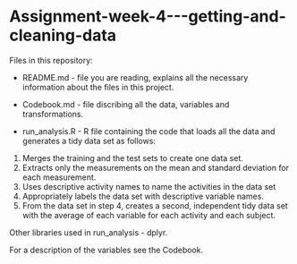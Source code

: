 
# Assignment-week-4---getting-and-cleaning-data

 Files in this repository:

 - README.md - file you are reading, explains all the necessary information about the files in this project.

 - Codebook.md - file discribing all the data, variables and transformations.

 - run_analysis.R - R file containing the code that loads all the data and generates a tidy data set as follows:

 1. Merges the training and the test sets to create one data set.
 2. Extracts only the measurements on the mean and standard deviation for each measurement.
 3. Uses descriptive activity names to name the activities in the data set
 4. Appropriately labels the data set with descriptive variable names.
 5. From the data set in step 4, creates a second, independent tidy data set with the average of each variable for each activity and each subject.

 Other libraries used in run_analysis - dplyr.

 For a description of the variables see the Codebook.